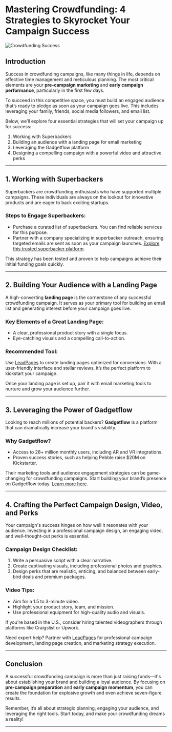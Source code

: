 # Mastering Crowdfunding: 4 Strategies to Skyrocket Your Campaign Success

![Crowdfunding Success](https://static.wixstatic.com/media/5b4122_e9300a4d7dc746949aac5febcb89fd19~mv2.png/v1/fill/w_1920,h_1080,al_c,q_95/5b4122_e9300a4d7dc746949aac5febcb89fd19~mv2.png)

## Introduction

Success in crowdfunding campaigns, like many things in life, depends on effective time management and meticulous planning. The most critical elements are your **pre-campaign marketing** and **early campaign performance**, particularly in the first few days.

To succeed in this competitive space, you must build an engaged audience that’s ready to pledge as soon as your campaign goes live. This includes leveraging your family, friends, social media followers, and email list.

Below, we’ll explore four essential strategies that will set your campaign up for success:

1. Working with Superbackers
2. Building an audience with a landing page for email marketing
3. Leveraging the Gadgetflow platform
4. Designing a compelling campaign with a powerful video and attractive perks

---

## 1. Working with Superbackers

Superbackers are crowdfunding enthusiasts who have supported multiple campaigns. These individuals are always on the lookout for innovative products and are eager to back exciting startups.

### Steps to Engage Superbackers:

- Purchase a curated list of superbackers. You can find reliable services for this purpose.
- Partner with a company specializing in superbacker outreach, ensuring targeted emails are sent as soon as your campaign launches. [Explore this trusted superbacker platform](https://bit.ly/LEadPages).

This strategy has been tested and proven to help campaigns achieve their initial funding goals quickly.

---

## 2. Building Your Audience with a Landing Page

A high-converting **landing page** is the cornerstone of any successful crowdfunding campaign. It serves as your primary tool for building an email list and generating interest before your campaign goes live.

### Key Elements of a Great Landing Page:
- A clear, professional product story with a single focus.
- Eye-catching visuals and a compelling call-to-action.

### Recommended Tool:
Use [LeadPages](https://bit.ly/LEadPages) to create landing pages optimized for conversions. With a user-friendly interface and stellar reviews, it’s the perfect platform to kickstart your campaign.

Once your landing page is set up, pair it with email marketing tools to nurture and grow your audience further.

---

## 3. Leveraging the Power of Gadgetflow

Looking to reach millions of potential backers? **Gadgetflow** is a platform that can dramatically increase your brand's visibility.

### Why Gadgetflow?
- Access to 28+ million monthly users, including AR and VR integrations.
- Proven success stories, such as helping Pebble raise $20M on Kickstarter.

Their marketing tools and audience engagement strategies can be game-changing for crowdfunding campaigns. Start building your brand’s presence on Gadgetflow today. [Learn more here](https://bit.ly/LEadPages).

---

## 4. Crafting the Perfect Campaign Design, Video, and Perks

Your campaign's success hinges on how well it resonates with your audience. Investing in a professional campaign design, an engaging video, and well-thought-out perks is essential.

### Campaign Design Checklist:
1. Write a persuasive script with a clear narrative.
2. Create captivating visuals, including professional photos and graphics.
3. Design perks that are realistic, enticing, and balanced between early-bird deals and premium packages.

### Video Tips:
- Aim for a 1.5 to 3-minute video.
- Highlight your product story, team, and mission.
- Use professional equipment for high-quality audio and visuals.

If you're based in the U.S., consider hiring talented videographers through platforms like Craigslist or Upwork.

Need expert help? Partner with [LeadPages](https://bit.ly/LEadPages) for professional campaign development, landing page creation, and marketing strategy execution.

---

## Conclusion

A successful crowdfunding campaign is more than just raising funds—it's about establishing your brand and building a loyal audience. By focusing on **pre-campaign preparation** and **early campaign momentum**, you can create the foundation for explosive growth and even achieve seven-figure results.

Remember, it’s all about strategic planning, engaging your audience, and leveraging the right tools. Start today, and make your crowdfunding dreams a reality!

---
